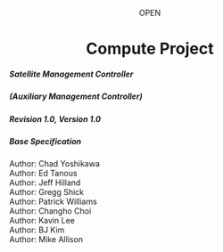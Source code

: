 <p align=center> OPEN </p>
<h1 align="center"> Compute Project </h1>

##### Satellite Management Controller
##### (Auxiliary Management Controller)

##### Revision 1.0, Version 1.0


##### Base Specification


Author: Chad Yoshikawa  
Author: Ed Tanous  
Author: Jeff Hilland  
Author: Gregg Shick  
Author: Patrick Williams  
Author: Changho Choi  
Author: Kavin Lee  
Author: BJ Kim  
Author: Mike Allison  






